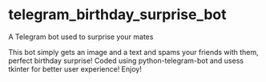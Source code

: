 # telegram_birthday_surprise_bot
A Telegram bot  used to surprise your mates

This bot simply gets an image and a text and spams your friends with them, perfect birthday surprise!
Coded using python-telegram-bot and usess tkinter for better user experience!
Enjoy!
